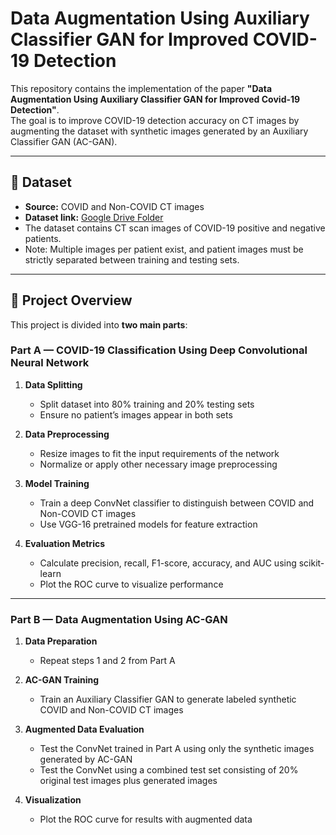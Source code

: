 # Data Augmentation Using Auxiliary Classifier GAN for Improved COVID-19 Detection

This repository contains the implementation of the paper **"Data Augmentation Using Auxiliary Classifier GAN for Improved Covid-19 Detection"**.  
The goal is to improve COVID-19 detection accuracy on CT images by augmenting the dataset with synthetic images generated by an Auxiliary Classifier GAN (AC-GAN).

---

## 🚩 Dataset

- **Source:** COVID and Non-COVID CT images  
- **Dataset link:** [Google Drive Folder](https://drive.google.com/drive/folders/1kVIe0HIYz_k9Jcjn27ViHPe51AG9y_fr?usp=sharings)  
- The dataset contains CT scan images of COVID-19 positive and negative patients.  
- Note: Multiple images per patient exist, and patient images must be strictly separated between training and testing sets.

---

## 📝 Project Overview

This project is divided into **two main parts**:

### Part A — COVID-19 Classification Using Deep Convolutional Neural Network

1. **Data Splitting**  
   - Split dataset into 80% training and 20% testing sets  
   - Ensure no patient’s images appear in both sets

2. **Data Preprocessing**  
   - Resize images to fit the input requirements of the network  
   - Normalize or apply other necessary image preprocessing

3. **Model Training**  
   - Train a deep ConvNet classifier to distinguish between COVID and Non-COVID CT images  
   - Use VGG-16 pretrained models for feature extraction 

4. **Evaluation Metrics**  
   - Calculate precision, recall, F1-score, accuracy, and AUC using scikit-learn  
   - Plot the ROC curve to visualize performance

---

### Part B — Data Augmentation Using AC-GAN

1. **Data Preparation**  
   - Repeat steps 1 and 2 from Part A

2. **AC-GAN Training**  
   - Train an Auxiliary Classifier GAN to generate labeled synthetic COVID and Non-COVID CT images  

3. **Augmented Data Evaluation**  
   - Test the ConvNet trained in Part A using only the synthetic images generated by AC-GAN  
   - Test the ConvNet using a combined test set consisting of 20% original test images plus generated images

4. **Visualization**  
   - Plot the ROC curve for results with augmented data




